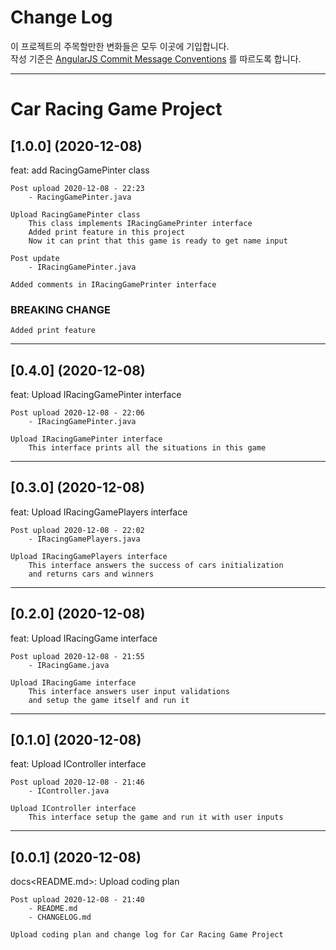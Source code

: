 # Change Log

이 프로젝트의 주목할만한 변화들은 모두 이곳에 기입합니다.  
작성 기준은 [AngularJS Commit Message Conventions](https://gist.github.com/stephenparish/9941e89d80e2bc58a153) 를 따르도록 합니다.  

---
# Car Racing Game Project

## [1.0.0] (2020-12-08)

feat<RacingGamePinter>: add RacingGamePinter class

    Post upload 2020-12-08 - 22:23
        - RacingGamePinter.java
          
    Upload RacingGamePinter class
        This class implements IRacingGamePrinter interface
        Added print feature in this project
        Now it can print that this game is ready to get name input
        
    Post update
        - IRacingGamePinter.java
        
    Added comments in IRacingGamePrinter interface

### BREAKING CHANGE
    Added print feature
        
---

## [0.4.0] (2020-12-08)

feat<IRacingGamePinter>: Upload IRacingGamePinter interface

    Post upload 2020-12-08 - 22:06
        - IRacingGamePinter.java
          
    Upload IRacingGamePinter interface
        This interface prints all the situations in this game
---

## [0.3.0] (2020-12-08)

feat<IRacingGamePlayers>: Upload IRacingGamePlayers interface

    Post upload 2020-12-08 - 22:02
        - IRacingGamePlayers.java
          
    Upload IRacingGamePlayers interface
        This interface answers the success of cars initialization
        and returns cars and winners
---

## [0.2.0] (2020-12-08)

feat<IRacingGame>: Upload IRacingGame interface

    Post upload 2020-12-08 - 21:55
        - IRacingGame.java
          
    Upload IRacingGame interface
        This interface answers user input validations
        and setup the game itself and run it
---

## [0.1.0] (2020-12-08)

feat<IController>: Upload IController interface

    Post upload 2020-12-08 - 21:46
        - IController.java
          
    Upload IController interface
        This interface setup the game and run it with user inputs
---

## [0.0.1] (2020-12-08)

docs<README.md>: Upload coding plan

    Post upload 2020-12-08 - 21:40
        - README.md
        - CHANGELOG.md
          
    Upload coding plan and change log for Car Racing Game Project
          
          